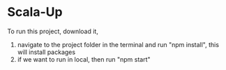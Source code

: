 # Scala-Up

To run this project, download it, 
1. navigate to the project folder in the terminal and run "npm install", this will install packages
2. if we want to run in local, then run "npm start"